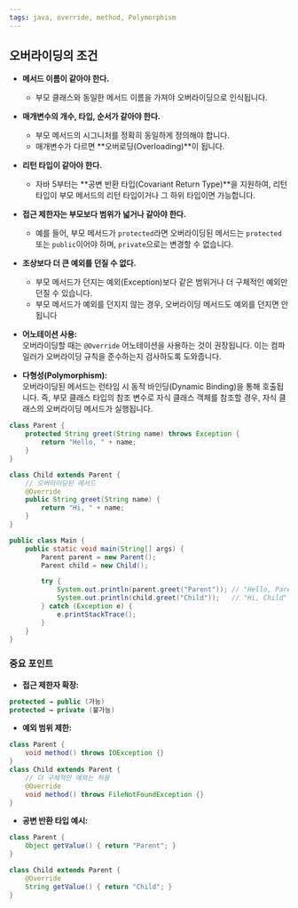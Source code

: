 ```yaml
---
tags: java, override, method, Polymorphism
---
```

## 오버라이딩의 조건
- **메서드 이름이 같아야 한다.**
    - 부모 클래스와 동일한 메서드 이름을 가져야 오버라이딩으로 인식됩니다.
- **매개변수의 개수, 타입, 순서가 같아야 한다.**
    - 부모 메서드의 시그니처를 정확히 동일하게 정의해야 합니다.
    - 매개변수가 다르면 **오버로딩(Overloading)**이 됩니다.
- **리턴 타입이 같아야 한다.**
    - 자바 5부터는 **공변 반환 타입(Covariant Return Type)**을 지원하여, 리턴 타입이 부모 메서드의 리턴 타입이거나 그 하위 타입이면 가능합니다.
- **접근 제한자는 부모보다 범위가 넓거나 같아야 한다.**
    - 예를 들어, 부모 메서드가 `protected`라면 오버라이딩된 메서드는 `protected` 또는 `public`이어야 하며, `private`으로는 변경할 수 없습니다.
- **조상보다 더 큰 예외를 던질 수 없다.**
    - 부모 메서드가 던지는 예외(Exception)보다 같은 범위거나 더 구체적인 예외만 던질 수 있습니다.
    - 부모 메서드가 예외를 던지지 않는 경우, 오버라이딩 메서드도 예외를 던지면 안 됩니다

- **어노테이션 사용:**  
    오버라이딩할 때는 `@Override` 어노테이션을 사용하는 것이 권장됩니다. 이는 컴파일러가 오버라이딩 규칙을 준수하는지 검사하도록 도와줍니다.
    
- **다형성(Polymorphism):**  
    오버라이딩된 메서드는 런타임 시 동적 바인딩(Dynamic Binding)을 통해 호출됩니다. 즉, 부모 클래스 타입의 참조 변수로 자식 클래스 객체를 참조할 경우, 자식 클래스의 오버라이딩 메서드가 실행됩니다.


```java
class Parent {
    protected String greet(String name) throws Exception {
        return "Hello, " + name;
    }
}

class Child extends Parent {
    // 오버라이딩된 메서드
    @Override
    public String greet(String name) {
        return "Hi, " + name;
    }
}

public class Main {
    public static void main(String[] args) {
        Parent parent = new Parent();
        Parent child = new Child();

        try {
            System.out.println(parent.greet("Parent")); // "Hello, Parent"
            System.out.println(child.greet("Child"));   // "Hi, Child"
        } catch (Exception e) {
            e.printStackTrace();
        }
    }
}
```

### **중요 포인트**

- **접근 제한자 확장:**
```java
protected → public (가능)
protected → private (불가능)
```
- **예외 범위 제한:**
```java
class Parent {
    void method() throws IOException {}
}
class Child extends Parent {
    // 더 구체적인 예외는 허용
    @Override
    void method() throws FileNotFoundException {}
}
```
- **공변 반환 타입 예시:**
```java
class Parent {
    Object getValue() { return "Parent"; }
}

class Child extends Parent {
    @Override
    String getValue() { return "Child"; }
}

```